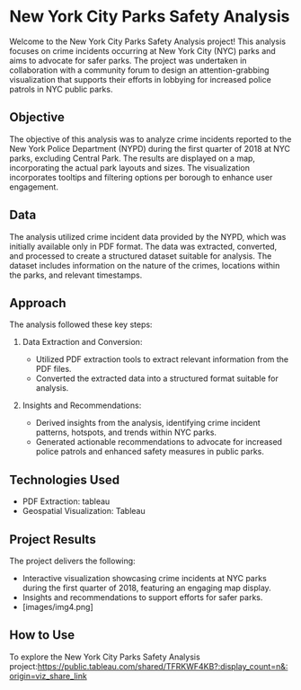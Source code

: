 # New York City Parks Safety Analysis

Welcome to the New York City Parks Safety Analysis project! This analysis focuses on crime incidents occurring at New York City (NYC) parks and aims to advocate for safer parks. The project was undertaken in collaboration with a community forum to design an attention-grabbing visualization that supports their efforts in lobbying for increased police patrols in NYC public parks.

## Objective

The objective of this analysis was to analyze crime incidents reported to the New York Police Department (NYPD) during the first quarter of 2018 at NYC parks, excluding Central Park. The results are displayed on a map, incorporating the actual park layouts and sizes. The visualization incorporates tooltips and filtering options per borough to enhance user engagement.

## Data

The analysis utilized crime incident data provided by the NYPD, which was initially available only in PDF format. The data was extracted, converted, and processed to create a structured dataset suitable for analysis. The dataset includes information on the nature of the crimes, locations within the parks, and relevant timestamps.

## Approach

The analysis followed these key steps:

1. Data Extraction and Conversion:
   - Utilized PDF extraction tools to extract relevant information from the PDF files.
   - Converted the extracted data into a structured format suitable for analysis.


2. Insights and Recommendations:
   - Derived insights from the analysis, identifying crime incident patterns, hotspots, and trends within NYC parks.
   - Generated actionable recommendations to advocate for increased police patrols and enhanced safety measures in public parks.

## Technologies Used

- PDF Extraction: tableau
- Geospatial Visualization: Tableau

## Project Results

The project delivers the following:

- Interactive visualization showcasing crime incidents at NYC parks during the first quarter of 2018, featuring an engaging map display.
- Insights and recommendations to support efforts for safer parks.
- [images/img4.png]


## How to Use

To explore the New York City Parks Safety Analysis project:https://public.tableau.com/shared/TFRKWF4KB?:display_count=n&:origin=viz_share_link

